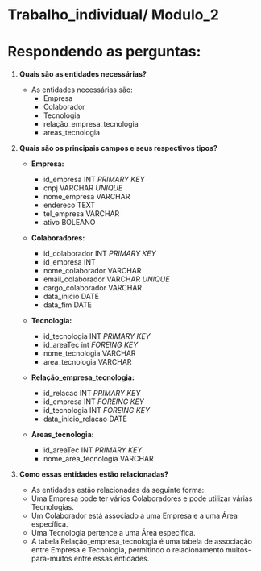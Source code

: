# Trabalho_individual/ Modulo_2


# Respondendo as perguntas:


1. **Quais são as entidades necessárias?**
   - As entidades necessárias são:
     - Empresa
     - Colaborador
     - Tecnologia
     - relação_empresa_tecnologia
     - areas_tecnologia

2. **Quais são os principais campos e seus respectivos tipos?**
   - **Empresa:**
     - id_empresa INT *PRIMARY KEY*
     - cnpj VARCHAR *UNIQUE*
     - nome_empresa VARCHAR
     - endereco TEXT
     - tel_empresa VARCHAR
     - ativo BOLEANO
       
   - **Colaboradores:**
     - id_colaborador INT *PRIMARY KEY*
     - id_empresa INT
     - nome_colaborador VARCHAR
     - email_colaborador VARCHAR *UNIQUE*
     - cargo_colaborador VARCHAR
     - data_inicio DATE
     - data_fim DATE
       
   - **Tecnologia:**
     - id_tecnologia INT *PRIMARY KEY*
     - id_areaTec int *FOREING KEY*
     - nome_tecnologia VARCHAR
     - area_tecnologia VARCHAR
       
   - **Relação_empresa_tecnologia:**
     - id_relacao INT *PRIMARY KEY*
     - id_empresa INT *FOREING KEY*
     - id_tecnologia INT *FOREING KEY*
     - data_inicio_relacao DATE
       
   - **Areas_tecnologia:**
     - id_areaTec INT *PRIMARY KEY*
     - nome_area_tecnologia VARCHAR

3. **Como essas entidades estão relacionadas?**
   - As entidades estão relacionadas da seguinte forma:
   - Uma Empresa pode ter vários Colaboradores e pode utilizar várias Tecnologias.
   - Um Colaborador está associado a uma Empresa e a uma Área específica.
   - Uma Tecnologia pertence a uma Área específica.
   - A tabela Relação_empresa_tecnologia é uma tabela de associação entre Empresa e Tecnologia, permitindo o relacionamento muitos-para-muitos entre essas entidades.
